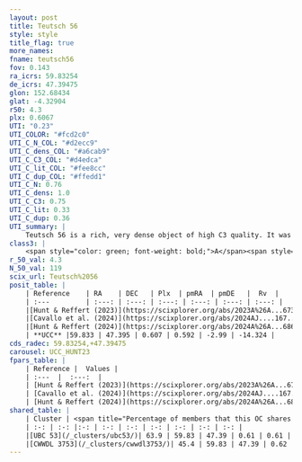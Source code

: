 ```yaml
---
layout: post
title: Teutsch 56
style: style
title_flag: true
more_names: 
fname: teutsch56
fov: 0.143
ra_icrs: 59.83254
de_icrs: 47.39475
glon: 152.68434
glat: -4.32904
r50: 4.3
plx: 0.6067
UTI: "0.23"
UTI_COLOR: "#fcd2c0"
UTI_C_N_COL: "#d2ecc9"
UTI_C_dens_COL: "#a6cab9"
UTI_C_C3_COL: "#d4edca"
UTI_C_lit_COL: "#fee8cc"
UTI_C_dup_COL: "#ffedd1"
UTI_C_N: 0.76
UTI_C_dens: 1.0
UTI_C_C3: 0.75
UTI_C_lit: 0.33
UTI_C_dup: 0.36
UTI_summary: |
    Teutsch 56 is a rich, very dense object of high C3 quality. It was recently reported in the literature.<br><br><span style="color: #99180f; font-weight: bold;">Warning: </span>This is possibly a duplicated object, which shares a significant percentage of members with at least one previously reported entry.
class3: |
    <span style="color: green; font-weight: bold;">A</span><span style="color: #FFC300; font-weight: bold;">B</span>
r_50_val: 4.3
N_50_val: 119
scix_url: Teutsch%2056
posit_table: |
    | Reference    | RA    | DEC   | Plx  | pmRA  | pmDE   |  Rv  |
    | :---         | :---: | :---: | :---: | :---: | :---: | :---: |
    |[Hunt & Reffert (2023)](https://scixplorer.org/abs/2023A%26A...673A.114H) | 59.821 | 47.384 | 0.595 | 0.606 | -2.975 | -21.027 |
    |[Cavallo et al. (2024)](https://scixplorer.org/abs/2024AJ....167...12C) | 59.837 | 47.403 | 0.604 | -- | -- | -- |
    |[Hunt & Reffert (2024)](https://scixplorer.org/abs/2024A%26A...686A..42H) | 59.821 | 47.384 | 0.595 | 0.606 | -2.975 | -21.027 |
    | **UCC** |59.833 | 47.395 | 0.607 | 0.592 | -2.99 | -14.324 | 
cds_radec: 59.83254,+47.39475
carousel: UCC_HUNT23
fpars_table: |
    | Reference |  Values |
    | :---  |  :---:  |
    | [Hunt & Reffert (2023)](https://scixplorer.org/abs/2023A%26A...673A.114H) | `AV50=1.629, diffAV50=0.885, MOD50=10.884, logAge50=8.745` |
    | [Cavallo et al. (2024)](https://scixplorer.org/abs/2024AJ....167...12C) | `AV50=2.05, dMod50=11.02, logAge50=8.64, [Fe/H]50=0.1` |
    | [Hunt & Reffert (2024)](https://scixplorer.org/abs/2024A%26A...686A..42H) | `MassJ=403.241` |
shared_table: |
    | Cluster | <span title="Percentage of members that this OC shares with the ones listed">%</span>   | RA   | DEC   | Plx   | pmRA  | pmDE  | Rv | UTI |
    | :-: | :-: |:-: | :-: | :-: | :-: | :-: | :-: | :-: |
    |[UBC 53](/_clusters/ubc53/)| 63.9 | 59.83 | 47.39 | 0.61 | 0.61 | -2.99 | -14.21 |0.58 |
    |[CWWDL 3753](/_clusters/cwwdl3753/)| 45.4 | 59.83 | 47.39 | 0.62 | 0.61 | -2.98 | -14.32 |0.0 |
---
```

